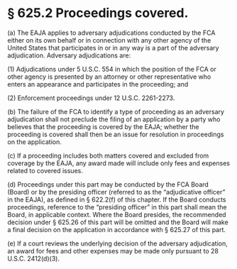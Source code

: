 # § 625.2   Proceedings covered.

(a) The EAJA applies to adversary adjudications conducted by the FCA either on its own behalf or in connection with any other agency of the United States that participates in or in any way is a part of the adversary adjudication. Adversary adjudications are:


(1) Adjudications under 5 U.S.C. 554 in which the position of the FCA or other agency is presented by an attorney or other representative who enters an appearance and participates in the proceeding; and


(2) Enforcement proceedings under 12 U.S.C. 2261-2273. 


(b) The failure of the FCA to identify a type of proceeding as an adversary adjudication shall not preclude the filing of an application by a party who believes that the proceeding is covered by the EAJA; whether the proceeding is covered shall then be an issue for resolution in proceedings on the application.


(c) If a proceeding includes both matters covered and excluded from coverage by the EAJA, any award made will include only fees and expenses related to covered issues.


(d) Proceedings under this part may be conducted by the FCA Board (Board) or by the presiding officer (referred to as the “adjudicative officer” in the EAJA), as defined in § 622.2(f) of this chapter. If the Board conducts proceedings, reference to the “presiding officer” in this part shall mean the Board, in applicable context. Where the Board presides, the recommended decision under § 625.26 of this part will be omitted and the Board will make a final decision on the application in accordance with § 625.27 of this part.


(e) If a court reviews the underlying decision of the adversary adjudication, an award for fees and other expenses may be made only pursuant to 28 U.S.C. 2412(d)(3).





